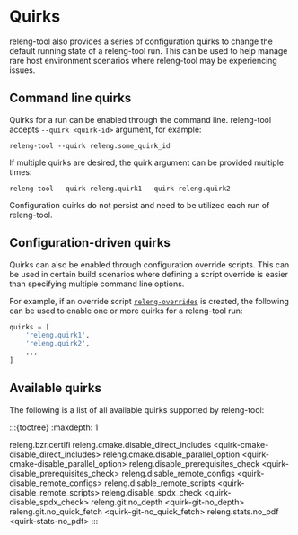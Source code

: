# Quirks

releng-tool also provides a series of configuration quirks to change the
default running state of a releng-tool run. This can be used to help manage
rare host environment scenarios where releng-tool may be experiencing issues.

## Command line quirks

Quirks for a run can be enabled through the command line. releng-tool accepts
`--quirk <quirk-id>` argument, for example:

```
releng-tool --quirk releng.some_quirk_id
```

If multiple quirks are desired, the quirk argument can be provided multiple
times:

```
releng-tool --quirk releng.quirk1 --quirk releng.quirk2
```

Configuration quirks do not persist and need to be utilized each run of
releng-tool.

## Configuration-driven quirks

Quirks can also be enabled through configuration override scripts. This can
be used in certain build scenarios where defining a script override is
easier than specifying multiple command line options.

For example, if an override script
[`releng-overrides`](/guides/configuration-overrides) is created, the following
can be used to enable one or more quirks for a releng-tool run:

```python
quirks = [
    'releng.quirk1',
    'releng.quirk2',
    ...
]
```

## Available quirks

The following is a list of all available quirks supported by releng-tool:

:::{toctree}
:maxdepth: 1

releng.bzr.certifi <quirk-bzr-certifi>
releng.cmake.disable_direct_includes <quirk-cmake-disable_direct_includes>
releng.cmake.disable_parallel_option <quirk-cmake-disable_parallel_option>
releng.disable_prerequisites_check <quirk-disable_prerequisites_check>
releng.disable_remote_configs <quirk-disable_remote_configs>
releng.disable_remote_scripts <quirk-disable_remote_scripts>
releng.disable_spdx_check <quirk-disable_spdx_check>
releng.git.no_depth <quirk-git-no_depth>
releng.git.no_quick_fetch <quirk-git-no_quick_fetch>
releng.stats.no_pdf <quirk-stats-no_pdf>
:::
